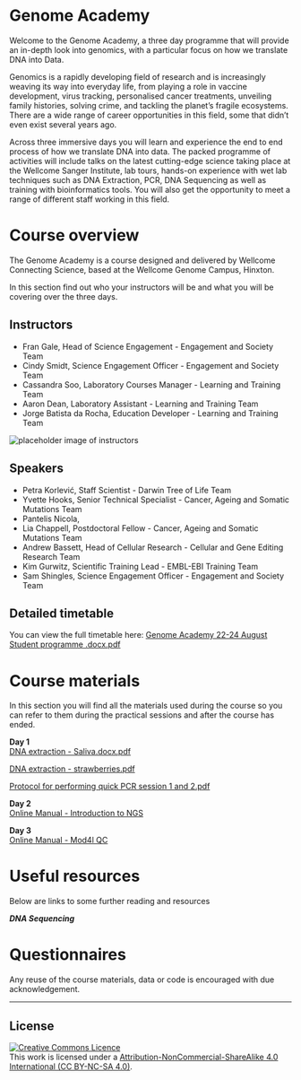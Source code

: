 # Genome Academy

Welcome to the Genome Academy, a three day programme that will provide an in-depth look into genomics, with a  particular focus on how we translate DNA into Data.  

Genomics is a rapidly developing field of research and is increasingly weaving its way into everyday life, from playing a role in vaccine development, virus tracking, personalised cancer treatments, unveiling family histories, solving crime, and tackling the planet’s fragile ecosystems. There are a wide range of career opportunities in this field, some that didn’t even exist several years ago. 

Across three immersive days you will learn and experience the end to end process of how we translate DNA into data. The packed programme of activities will include talks on the latest cutting-edge science taking place at the Wellcome Sanger Institute, lab tours, hands-on experience with wet lab techniques such as DNA Extraction, PCR, DNA Sequencing as well as training with bioinformatics tools. You will also get the opportunity to meet a range of different staff working in this field.

# Course overview
The Genome Academy is a course designed and delivered by Wellcome Connecting Science, based at the Wellcome Genome Campus, Hinxton.

In this section find out who your instructors will be and what you will be covering over the three days. 

## Instructors
- Fran Gale, Head of Science Engagement - Engagement and Society Team
- Cindy Smidt, Science Engagement Officer - Engagement and Society Team
- Cassandra Soo, Laboratory Courses Manager - Learning and Training Team
- Aaron Dean, Laboratory Assistant - Learning and Training Team
- Jorge Batista da Rocha, Education Developer - Learning and Training Team

![placeholder image of instructors](/img/Placeholder_image.png)

## Speakers
- Petra Korlević, Staff Scientist - Darwin Tree of Life Team
- Yvette Hooks, Senior Technical Specialist - Cancer, Ageing and Somatic Mutations Team
- Pantelis Nicola,  
- Lia Chappell, Postdoctoral Fellow - Cancer, Ageing and Somatic Mutations Team
- Andrew Bassett, Head of Cellular Research - Cellular and Gene Editing Research Team
- Kim Gurwitz, Scientific Training Lead - EMBL-EBI Training Team
- Sam Shingles, Science Engagement Officer - Engagement and Society Team

 
## Detailed timetable
You can view the full timetable here: [Genome Academy 22-24 August Student programme .docx.pdf](https://github.com/WCSCourses/genomeacademy/files/12335532/Genome.Academy.22-24.August.Student.programme.docx.pdf)



# Course materials
In this section you will find all the materials used during the course so you can refer to them during the practical sessions and after the course has ended.

**Day 1**   
[DNA extraction - Saliva.docx.pdf](https://github.com/WCSCourses/genomeacademy/files/12335655/DNA.extraction.-.Saliva.docx.pdf)     

[DNA extraction - strawberries.pdf](https://github.com/WCSCourses/genomeacademy/files/12335656/DNA.extraction.-.strawberries.pdf)

[Protocol for performing quick PCR  session 1 and 2.pdf](https://github.com/WCSCourses/genomeacademy/files/12335662/Protocol.for.performing.quick.PCR.session.1.and.2.pdf)


**Day 2**  
[Online Manual - Introduction to NGS](Modules/)
  
**Day 3**  
[Online Manual - Mod4l QC](Modules/)


# Useful resources      
  Below are links to some further reading and resources

  ***DNA Sequencing***
 
# Questionnaires


Any reuse of the course materials, data or code is encouraged with due acknowledgement.

******
## License
<a rel="license" href="http://creativecommons.org/licenses/by/4.0/"><img alt="Creative Commons Licence" style="border-width:0" src="https://i.creativecommons.org/l/by-nc-sa/4.0/88x31.png" /></a><br />This work is licensed under a <a rel="license" href="https://creativecommons.org/licenses/by-nc-sa/4.0/">Attribution-NonCommercial-ShareAlike 4.0 International (CC BY-NC-SA 4.0)</a>.

